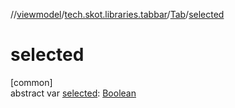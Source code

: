 //[viewmodel](../../../index.md)/[tech.skot.libraries.tabbar](../index.md)/[Tab](index.md)/[selected](selected.md)

# selected

[common]\
abstract var [selected](selected.md): [Boolean](https://kotlinlang.org/api/latest/jvm/stdlib/kotlin/-boolean/index.html)
